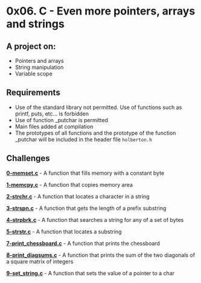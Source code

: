 # 0x06. C - Even more pointers, arrays and strings
  
## A project on:
- Pointers and arrays
- String manipulation
- Variable scope

## Requirements
- Use of the standard library not permitted. Use of functions such as printf, puts, etc… is forbidden
- Use of function _putchar is permitted
- Main files added at compilation
- The prototypes of all functions and the prototype of the function _putchar will be included in the header file `holberton.h`

## Challenges

**[0-memset.c](0-memset.c)** - A function that fills memory with a constant byte

**[1-memcpy.c](1-memcpy.cc)** - A function that copies memory area

**[2-strchr.c](2-strchr.c)** - A function that locates a character in a string

**[3-strspn.c](3-strspn.c)** - A function that gets the length of a prefix substring

**[4-strpbrk.c](4-strpbrk.c)** - A function that searches a string for any of a set of bytes

**[5-strstr.c](5-strstr.c)** - A function that locates a substring

**[7-print_chessboard.c](7-print_chessboard.c)** - A function that prints the chessboard

**[8-print_diagsums.c](8-print_diagsums.c)** - A function that prints the sum of the two diagonals of a square matrix of integers

**[9-set_string.c](9-set_string.c)** - A function that sets the value of a pointer to a char

